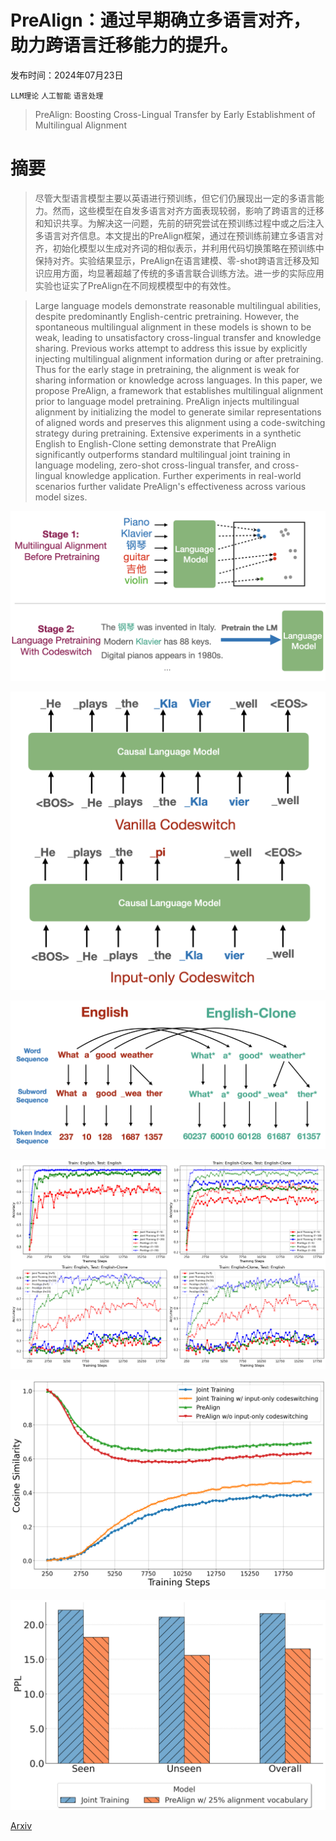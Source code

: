 # PreAlign：通过早期确立多语言对齐，助力跨语言迁移能力的提升。

发布时间：2024年07月23日

`LLM理论` `人工智能` `语言处理`

> PreAlign: Boosting Cross-Lingual Transfer by Early Establishment of Multilingual Alignment

# 摘要

> 尽管大型语言模型主要以英语进行预训练，但它们仍展现出一定的多语言能力。然而，这些模型在自发多语言对齐方面表现较弱，影响了跨语言的迁移和知识共享。为解决这一问题，先前的研究尝试在预训练过程中或之后注入多语言对齐信息。本文提出的PreAlign框架，通过在预训练前建立多语言对齐，初始化模型以生成对齐词的相似表示，并利用代码切换策略在预训练中保持对齐。实验结果显示，PreAlign在语言建模、零-shot跨语言迁移及知识应用方面，均显著超越了传统的多语言联合训练方法。进一步的实际应用实验也证实了PreAlign在不同规模模型中的有效性。

> Large language models demonstrate reasonable multilingual abilities, despite predominantly English-centric pretraining. However, the spontaneous multilingual alignment in these models is shown to be weak, leading to unsatisfactory cross-lingual transfer and knowledge sharing. Previous works attempt to address this issue by explicitly injecting multilingual alignment information during or after pretraining. Thus for the early stage in pretraining, the alignment is weak for sharing information or knowledge across languages. In this paper, we propose PreAlign, a framework that establishes multilingual alignment prior to language model pretraining. PreAlign injects multilingual alignment by initializing the model to generate similar representations of aligned words and preserves this alignment using a code-switching strategy during pretraining. Extensive experiments in a synthetic English to English-Clone setting demonstrate that PreAlign significantly outperforms standard multilingual joint training in language modeling, zero-shot cross-lingual transfer, and cross-lingual knowledge application. Further experiments in real-world scenarios further validate PreAlign's effectiveness across various model sizes.

![PreAlign：通过早期确立多语言对齐，助力跨语言迁移能力的提升。](../../../paper_images/2407.16222/overall_arch.png)

![PreAlign：通过早期确立多语言对齐，助力跨语言迁移能力的提升。](../../../paper_images/2407.16222/input_only.png)

![PreAlign：通过早期确立多语言对齐，助力跨语言迁移能力的提升。](../../../paper_images/2407.16222/en_clone.png)

![PreAlign：通过早期确立多语言对齐，助力跨语言迁移能力的提升。](../../../paper_images/2407.16222/knowledge_transfer.png)

![PreAlign：通过早期确立多语言对齐，助力跨语言迁移能力的提升。](../../../paper_images/2407.16222/cosine.png)

![PreAlign：通过早期确立多语言对齐，助力跨语言迁移能力的提升。](../../../paper_images/2407.16222/unseen.png)

[Arxiv](https://arxiv.org/abs/2407.16222)